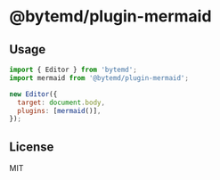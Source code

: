 # @bytemd/plugin-mermaid

## Usage

```js
import { Editor } from 'bytemd';
import mermaid from '@bytemd/plugin-mermaid';

new Editor({
  target: document.body,
  plugins: [mermaid()],
});
```

## License

MIT
